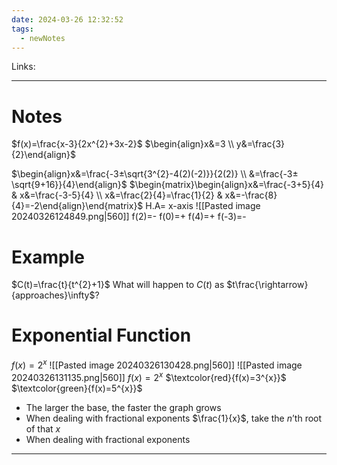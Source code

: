 ```yaml
---
date: 2024-03-26 12:32:52
tags:
  - newNotes
---
```


Links: 

---
# Notes
$f(x)=\frac{x-3}{2x^{2}+3x-2}$
$\begin{align}x&=3 \\ y&=\frac{3}{2}\end{align}$

$\begin{align}x&=\frac{-3±\sqrt{3^{2}-4(2)(-2)}}{2(2)} \\ &=\frac{-3±\sqrt{9+16}}{4}\end{align}$
$\begin{matrix}\begin{align}x&=\frac{-3+5}{4} & x&=\frac{-3-5}{4}  \\ x&=\frac{2}{4}=\frac{1}{2} & x&=-\frac{8}{4}=-2\end{align}\end{matrix}$
H.A= x-axis
![[Pasted image 20240326124849.png|560]]
f(2)=-
f(0)=+
f(4)=+
f(-3)=-

# Example
$C(t)=\frac{t}{t^{2}+1}$
What will happen to $C(t)$ as $t\frac{\rightarrow}{approaches}\infty$?

# Exponential Function
$f(x)=2^{x}$
![[Pasted image 20240326130428.png|560]]
![[Pasted image 20240326131135.png|560]]
$f(x)=2^{x}$
$\textcolor{red}{f(x)=3^{x}}$
$\textcolor{green}{f(x)=5^{x}}$
- The larger the base, the faster the graph grows
- When dealing with fractional exponents $\frac{1}{x}$, take the $n$’th root of that $x$
- When dealing with fractional exponents 
---

